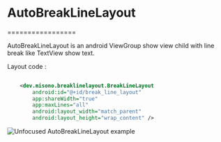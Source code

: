 # AutoBreakLineLayout
=================

AutoBreakLineLayout is an android ViewGroup show view child with line break like TextView show text.


Layout code :
```xml
  
    <dev.misono.breaklinelayout.BreakLineLayout
        android:id="@+id/break_line_layout"
        app:shareWidth="true"
        app:maxLines="all"
        android:layout_width="match_parent"
        android:layout_height="wrap_content" />

```

![Unfocused AutoBreakLineLayout example](https://raw.github.com/zerozhiqin/AutoBreakLineLayout/pic.png)
